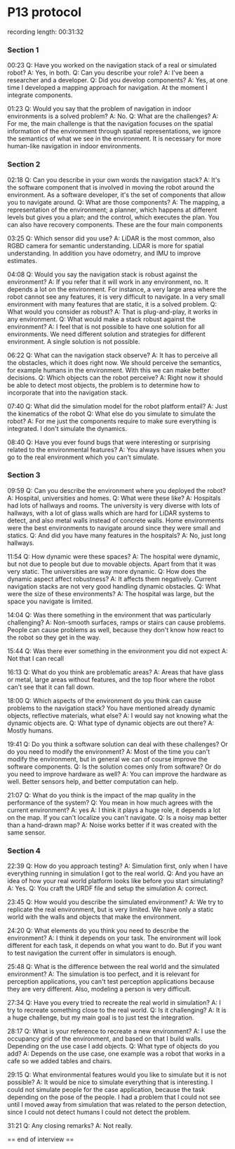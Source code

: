 # P13 protocol

recording length: 00:31:32

### Section 1
00:23
Q: Have you worked on the navigation stack of a real or simulated robot?
A: Yes, in both.
Q: Can you describe your role?
A: I've been a researcher and a developer. 
Q: Did you develop components?
A: Yes, at one time I developed a mapping approach for navigation. At the moment I integrate components.

01:23
Q: Would you say that the problem of navigation in indoor environments is a solved problem?
A: No.
Q: What are the challenges?
A: For me, the main challenge is that the navigation focuses on the spatial information of the environment through spatial representations, we ignore the semantics of what we see in the environment. It is necessary for more human-like navigation in indoor environments.

### Section 2
02:18
Q: Can you describe in your own words the navigation stack?
A: It's the software component that is involved in moving the robot around the environment. As a software developer, it's the set of components that allow you to navigate around.
Q: What are those components?
A: The mapping, a representation of the environment; a planner, which happens at different levels but gives you a plan; and the control, which executes the plan. You can also have recovery components. These are the four main components

03:25
Q: Which sensor did you use?
A: LiDAR is the most common, also RGBD camera for semantic understanding. LiDAR is more for spatial understanding. In addition you have odometry, and IMU to improve estimates.

04:08
Q: Would you say the navigation stack is robust against the environment?
A: If you refer that it will work in any environment, no. It depends a lot on the environment. For instance, a very large area where the robot cannot see any features, it is very difficult to navigate. In a very small environment with many features that are static, it is a solved problem.
Q: What would you consider as robust?
A: That is plug-and-play, it works in any environment.
Q: What would make a stack robust against the environment?
A: I feel that is not possible to have one solution for all environments. We need different solution and strategies for different environment. A single solution is not possible.

06:22
Q: What can the navigation stack observe?
A: It has to perceive all the obstacles, which it does right now. We should perceive the semantics, for example humans in the environment. With this we can make better decisions.
Q: Which objects can the robot perceive?
A: Right now it should be able to detect most objects, the problem is to determine how to incorporate that into the navigation stack.

07:40
Q: What did the simulation model for the robot platform entail?
A: Just the kinematics of the robot
Q: What else do you simulate to simulate the robot?
A: For me just the components require to make sure everything is integrated. I don't simulate the dynamics. 

08:40
Q: Have you ever found bugs that were interesting or surprising related to the environmental features?
A: You always have issues when you go to the real environment which you can't simulate. 

### Section 3
09:59
Q: Can you describe the environment where you deployed the robot?
A: Hospital, universities and homes.
Q: What were these like? 
A: Hospitals had lots of hallways and rooms. The university is very diverse with lots of hallways, with a lot of glass walls which are hard for LiDAR systems to detect, and also metal walls instead of concrete walls. Home environments were the best environments to navigate around since they were small and statics.
Q: And did you have many features in the hospitals?
A: No, just long hallways.

11:54
Q: How dynamic were these spaces?
A: The hospital were dynamic, but not due to people but due to movable objects. Apart from that it was very static. The universities are way more dynamic.
Q: How does the dynamic aspect affect robustness?
A: It affects them negatively. Current navigation stacks are not very good handling dynamic obstacles.
Q: What were the size of these environments?
A: The hospital was large, but the space you navigate is limited.

14:04
Q: Was there something in the environment that was particularly challenging?
A: Non-smooth surfaces, ramps or stairs can cause problems. People can cause problems as well, because they don't know how react to the robot so they get in the way.

15:44
Q: Was there ever something in the environment you did not expect
A: Not that I can recall

16:13
Q: What do you think are problematic areas? 
A: Areas that have glass or metal, large areas without features, and the top floor where the robot can't see that it can fall down. 

18:00
Q: Which aspects of the environment do you think can cause problems to the navigation stack? You have mentioned already dynamic objects, reflective materials, what else?
A: I would say not knowing what the dynamic objects are.
Q: What type of dynamic objects are out there?
A: Mostly humans.

19:41
Q: Do you think a software solution can deal with these challenges? Or do you need to modify the environment?
A: Most of the time you can't modify the environment, but in general we can of course improve the software components.
Q: Is the solution comes only from software? Or do you need to improve hardware as well?
A: You can improve the hardware as well. Better sensors help, and better computation can help. 

21:07
Q: What do you think is the impact of the map quality in the performance of the system?
Q: You mean in how much agrees with the current environment?
A: yes
A: I think it plays a huge role, it depends a lot on the map. If you can't localize you can't navigate.
Q: Is a noisy map better than a hand-drawn map?
A: Noise works better if it was created with the same sensor. 

### Section 4
22:39
Q: How do you approach testing?
A: Simulation first, only when I have everything running in simulation I got to the real world.
Q: And you have an idea of how your real world platform looks like before you start simulating?
A: Yes. 
Q: You craft the URDF file and setup the simulation
A: correct.

23:45
Q: How would you describe the simulated environment?
A: We try to replicate the real environment, but is very limited. We have only a static world with the walls and objects that make the environment.

24:20
Q: What elements do you think you need to describe the environment?
A: I think it depends on your task. The environment will look different for each task, it depends on what you want to do. But if you want to test navigation the current offer in simulators is enough. 

25:48
Q: What is the difference between the real world and the simulated environment?
A: The simulation is too perfect, and it is relevant for perception applications, you can't test perception applications because they are very different. Also, modeling a person is very difficult.

27:34
Q: Have you every tried to recreate the real world in simulation?
A: I try to recreate something close to the real world.
Q: Is it challenging?
A: It is a huge challenge, but my main goal is to just test the integration.

28:17
Q: What is your reference to recreate a new environment?
A: I use the occupancy grid of the environment, and based on that I build walls. Depending on the use case I add objects.
Q: What type of objects do you add?
A: Depends on the use case, one example was a robot that works in a cafe so we added tables and chairs. 

29:15
Q: What environmental features would you like to simulate but it is not possible?
A: It would be nice to simulate everything that is interesting. I could not simulate people for the case application, because the task depending on the pose of the people. I had a problem that I could not see until I moved away from simulation that was related to the person detection, since I could not detect humans I could not detect the problem.

31:21
Q: Any closing remarks?
A: Not really. 

== end of interview ==